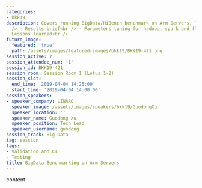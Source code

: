 ```yaml
---
categories:
- bkk19
description: Covers running BigData/HiBench benchmark on Arm Servers. Topics include:<br
  /> - Results brief<br /> - Parameters tuning for hadoop, spark and flink<br /> -
  Lessons learned<br />
future_image:
  featured: 'true'
  path: /assets/images/featured-images/bkk19/BKK19-421.png
session_active: Y
session_attendee_num: '1'
session_id: BKK19-421
session_room: Session Room 1 (Lotus 1-2)
session_slot:
  end_time: '2019-04-04 14:25:00'
  start_time: '2019-04-04 14:00:00'
session_speakers:
- speaker_company: LINARO
  speaker_image: /assets/images/speakers/bkk19/GuodongXu
  speaker_location: ''
  speaker_name: Guodong Xu
  speaker_position: Tech Lead
  speaker_username: guodong
session_track: Big Data
tag: session
tags:
- Validation and CI
- Testing
title: BigData Benchmarking on Arm Servers
---
```


content